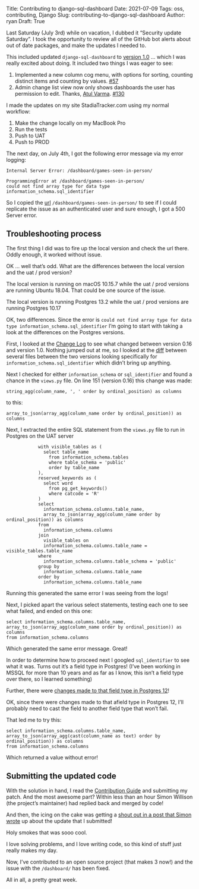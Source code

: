 Title: Contributing to django-sql-dashboard
Date: 2021-07-09
Tags: oss, contributing, Django
Slug: contributing-to-django-sql-dashboard
Author: ryan
Draft: True

Last Saturday (July 3rd) while on vacation, I dubbed it “Security update Saturday”. I took the opportunity to review all of the GitHub bot alerts about out of date packages, and make the updates I needed to. 

This included updated `django-sql-dashboard` to [version 1.0][1] … which I was really excited about doing. It included two things I was eager to see:

1. Implemented a new column cog menu, with options for sorting, counting distinct items and counting by values. [\#57][2]
2. Admin change list view now only shows dashboards the user has permission to edit. Thanks, [Atul Varma][3]. [\#130][4]

I made the updates on my site StadiaTracker.com using my normal workflow:

1. Make the change locally on my MacBook Pro
2. Run the tests
3. Push to UAT
4. Push to PROD

The next day, on July 4th, I got the following error message via my error logging:

	Internal Server Error: /dashboard/games-seen-in-person/
	
	ProgrammingError at /dashboard/games-seen-in-person/
	could not find array type for data type information_schema.sql_identifier

So I copied the [url][5] `/dashboard/games-seen-in-person/` to see if I could replicate the issue as an authenticated user and sure enough, I got a 500 Server error. 

## Troubleshooting process

The first thing I did was to fire up the local version and check the url there. Oddly enough, it worked without issue. 

OK … well that’s odd. What are the differences between the local version and the uat / prod version? 

The local version is running on macOS 10.15.7 while the uat / prod versions are running Ubuntu 18.04. That could be one source of the issue. 

The local version is running Postgres 13.2 while the uat / prod versions are running Postgres 10.17

OK, two differences. Since the error is `could not find array type for data type information_schema.sql_identifier` I’m going to start with taking a look at the differences on the Postgres versions.

First, I looked at the [Change Log][6] to see what changed between version 0.16 and version 1.0. Nothing jumped out at me, so I looked at the [diff][7] between several files between the two versions looking specifically for `information_schema.sql_identifier` which didn’t bring up anything. 

Next I checked for either `information_schema` or `sql_identifier` and found a chance in the `views.py` file. On line 151 (version 0.16) this change was made:

	string_agg(column_name, ', ' order by ordinal_position) as columns

to this:

	array_to_json(array_agg(column_name order by ordinal_position)) as columns

Next, I extracted the entire SQL statement from the `views.py` file to run in Postgres on the UAT server

	            with visible_tables as (
	              select table_name
	                from information_schema.tables
	                where table_schema = 'public'
	                order by table_name
	            ),
	            reserved_keywords as (
	              select word
	                from pg_get_keywords()
	                where catcode = 'R'
	            )
	            select
	              information_schema.columns.table_name,
	              array_to_json(array_agg(column_name order by ordinal_position)) as columns
	            from
	              information_schema.columns
	            join
	              visible_tables on
	              information_schema.columns.table_name = visible_tables.table_name
	            where
	              information_schema.columns.table_schema = 'public'
	            group by
	              information_schema.columns.table_name
	            order by
	              information_schema.columns.table_name

Running this generated the same error I was seeing from the logs! 

Next, I picked apart the various select statements, testing each one to see what failed, and ended on this one:

	select information_schema.columns.table_name,
	array_to_json(array_agg(column_name order by ordinal_position)) as columns
	from information_schema.columns

Which generated the same error message. Great! 

In order to determine how to proceed next I googled `sql_identifier` to see what it was. Turns out it’s a field type in Postgres! (I’ve been working in MSSQL for more than 10 years and as far as I know, this isn’t a field type over there, so I learned something)

Further, there were [changes made to that field type in Postgres 12][8]! 

OK, since there were changes made to that afield type in Postgres 12, I’ll probably need to cast the field to another field type that won’t fail. 

That led me to try this:

	select information_schema.columns.table_name,
	array_to_json(array_agg(cast(column_name as text) order by ordinal_position)) as columns
	from information_schema.columns

Which returned a value without error! 

## Submitting the updated code

With the solution in hand, I read the [Contribution Guide][9] and submitting my patch. And the most awesome part? Within less than an hour Simon Willison (the project’s maintainer) had replied back and merged by code! 

And then, the icing on the cake was getting a [shout out in a post that Simon wrote][10] up about the update that I submitted! 

Holy smokes that was sooo cool. 

I love solving problems, and I love writing code, so this kind of stuff just really makes my day. 

Now, I’ve contributed to an open source project (that makes 3 now!) and the issue with the `/dashboard/` has been fixed. 

All in all, a pretty great week. 

[1]:	https://github.com/simonw/django-sql-dashboard/releases/tag/1.0
[2]:	https://github.com/simonw/django-sql-dashboard/issues/57
[3]:	https://github.com/atverma
[4]:	https://github.com/simonw/django-sql-dashboard/issues/130
[5]:	https://stadiatracker.com/dashboard/games-seen-in-person/
[6]:	https://github.com/simonw/django-sql-dashboard/releases
[7]:	https://github.com/simonw/django-sql-dashboard/compare/acb3752..b8835
[8]:	https://bucardo.org/postgres_all_versions#version_12.0
[9]:	https://github.com/simonw/django-sql-dashboard/blob/main/docs/contributing.md
[10]:	https://simonwillison.net/2021/Jul/6/django-sql-dashboard/